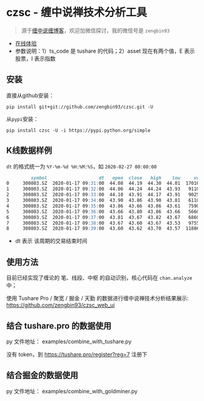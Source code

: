 # czsc - 缠中说禅技术分析工具
>源于[缠中说缠博客](http://blog.sina.com.cn/chzhshch)，欢迎加微信探讨，我的微信号是 `zengbin93`

* [在线体验](http://103.235.232.152:8005/?ts_code=000001.SH&asset=I&trade_date=20200228&freqs=5min,30min)
* 参数说明：1）ts_code 是 tushare 的代码；2）asset 现在有两个值，E 表示股票，I 表示指数

## 安装

直接从github安装：
```
pip install git+git://github.com/zengbin93/czsc.git -U
```

从`pypi`安装：
```
pip install czsc -U -i https://pypi.python.org/simple
```

## K线数据样例

`dt` 的格式统一为 `%Y-%m-%d %H:%M:%S`，如 `2020-02-27 00:00:00`

```markdown
         symbol                   dt   open  close   high    low     vol
0     300803.SZ  2020-01-17 09:31:00  44.08  44.19  44.30  44.01  170160
1     300803.SZ  2020-01-17 09:32:00  44.06  44.24  44.24  43.93   91100
2     300803.SZ  2020-01-17 09:33:00  44.10  43.91  44.17  43.91   90251
3     300803.SZ  2020-01-17 09:34:00  43.90  43.86  43.90  43.81   61100
4     300803.SZ  2020-01-17 09:35:00  43.86  43.66  43.86  43.61   75900
5     300803.SZ  2020-01-17 09:36:00  43.66  43.80  43.86  43.66   56600
6     300803.SZ  2020-01-17 09:37:00  43.81  43.67  43.82  43.67   68600
7     300803.SZ  2020-01-17 09:38:00  43.67  43.60  43.67  43.53   97554
8     300803.SZ  2020-01-17 09:39:00  43.60  43.62  43.70  43.57  118861
```

* dt 表示 该周期的交易结束时间


## 使用方法

目前已经实现了缠论的 笔、线段、中枢 的自动识别，核心代码在 `chan.analyze` 中；

使用 Tushare Pro / 聚宽 / 掘金 / 天勤 的数据进行缠中说禅技术分析结果展示: https://github.com/zengbin93/czsc_web_ui

## 结合 tushare.pro 的数据使用

py 文件地址： examples/combine_with_tushare.py

没有 token，到 https://tushare.pro/register?reg=7 注册下

## 结合掘金的数据使用

py 文件地址： examples/combine_with_goldminer.py


